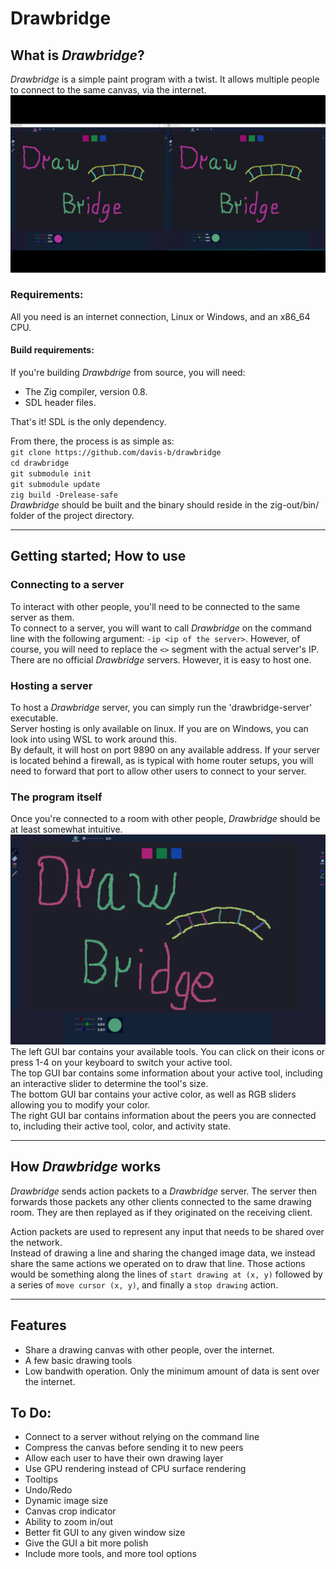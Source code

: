 # Drawbridge #

## What is _Drawbridge_? ##
_Drawbridge_ is a simple paint program with a twist. It allows multiple people to connect to the same canvas, via the internet.  
![program-in-action](docs/example_video.gif)  

### Requirements: ###
All you need is an internet connection, Linux or Windows, and an x86\_64 CPU.

#### Build requirements: ####
If you're building _Drawbdrige_ from source, you will need:

* The Zig compiler, version 0.8.
* SDL header files.

That's it! SDL is the only dependency.

From there, the process is as simple as:  
`git clone https://github.com/davis-b/drawbridge`  
`cd drawbridge`  
`git submodule init`  
`git submodule update`  
`zig build -Drelease-safe`  
_Drawbridge_ should be built and the binary should reside in the zig-out/bin/ folder of the project directory.


- - -

## Getting started; How to use ##

### Connecting to a server ###

To interact with other people, you'll need to be connected to the same server as them.  
To connect to a server, you will want to call _Drawbridge_ on the command line with the following argument:
`-ip <ip of the server>`. However, of course, you will need to replace the `<>` segment with the actual server's IP.   
There are no official _Drawbridge_ servers. However, it is easy to host one. 

### Hosting a server ### 

To host a _Drawbridge_ server, you can simply run the 'drawbridge-server' executable.  
Server hosting is only available on linux. If you are on Windows, you can look into using WSL to work around this.  
By default, it will host on port 9890 on any available address. If your server is located behind a firewall, as is typical with home router setups, you will need to forward that port to allow other users to connect to your server.

### The program itself ###

Once you're connected to a room with other people, _Drawbridge_ should be at least somewhat intuitive.  
![full-program](docs/full_program.png)  
The left GUI bar contains your available tools. You can click on their icons or press 1-4 on your keyboard to switch your active tool.  
The top GUI bar contains some information about your active tool, including an interactive slider to determine the tool's size.  
The bottom GUI bar contains your active color, as well as RGB sliders allowing you to modify your color.  
The right GUI bar contains information about the peers you are connected to, including their active tool, color, and activity state.  


- - -


## How _Drawbridge_ works ##

_Drawbridge_ sends action packets to a _Drawbridge_ server. The server then forwards those packets any other clients connected to the same drawing room. They are then replayed as if they originated on the receiving client.  

Action packets are used to represent any input that needs to be shared over the network.  
Instead of drawing a line and sharing the changed image data, we instead share the same actions we operated on to draw that line.
Those actions would be something along the lines of `start drawing at (x, y)` followed by a series of `move cursor (x, y)`, and finally a `stop drawing` action.

- - -


## Features ##
* Share a drawing canvas with other people, over the internet.
* A few basic drawing tools
* Low bandwith operation. Only the minimum amount of data is sent over the internet.

## To Do: ##
* Connect to a server without relying on the command line
* Compress the canvas before sending it to new peers
* Allow each user to have their own drawing layer
* Use GPU rendering instead of CPU surface rendering
* Tooltips
* Undo/Redo
* Dynamic image size
* Canvas crop indicator
* Ability to zoom in/out
* Better fit GUI to any given window size
* Give the GUI a bit more polish
* Include more tools, and more tool options
